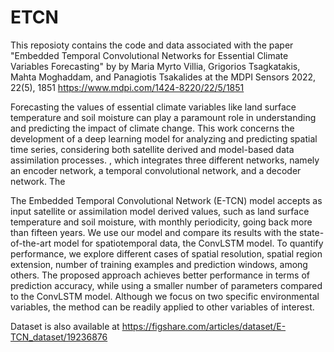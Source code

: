 # ETCN
This reposioty contains the code and data associated with the paper "Embedded Temporal Convolutional Networks for Essential Climate Variables Forecasting" 
by by Maria Myrto Villia, Grigorios Tsagkatakis, Mahta Moghaddam, and Panagiotis Tsakalides at the MDPI Sensors 2022, 22(5), 1851
https://www.mdpi.com/1424-8220/22/5/1851


Forecasting the values of essential climate variables like land surface temperature and soil moisture can play a paramount role in understanding and predicting the impact of climate change. This work concerns the development of a deep learning model for analyzing and predicting spatial time series, considering both satellite derived and model-based data assimilation processes. 
, which integrates three different networks, namely an encoder network, a temporal convolutional network, and a decoder network. The 


The Embedded Temporal Convolutional Network (E-TCN) model accepts as input satellite or assimilation model derived values, such as land surface temperature and soil moisture, with monthly periodicity, going back more than fifteen years. We use our model and compare its results with the state-of-the-art model for spatiotemporal data, the ConvLSTM model. To quantify performance, we explore different cases of spatial resolution, spatial region extension, number of training examples and prediction windows, among others. The proposed approach achieves better performance in terms of prediction accuracy, while using a smaller number of parameters compared to the ConvLSTM model. Although we focus on two specific environmental variables, the method can be readily applied to other variables of interest.

Dataset is also available at https://figshare.com/articles/dataset/E-TCN_dataset/19236876
